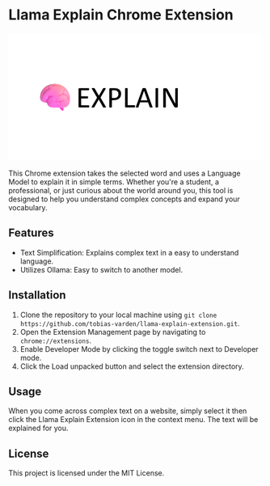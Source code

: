 # Llama Explain Chrome Extension

![Extension Icon](logo.png)

This Chrome extension takes the selected word and uses a Language Model to explain it in
simple terms. Whether you're a student, a professional, or just curious about the world around you, this tool is
designed to help you understand complex concepts and expand your vocabulary.

## Features

- Text Simplification: Explains complex text in a easy to understand language.
- Utilizes Ollama: Easy to switch to another model.

## Installation

1. Clone the repository to your local machine using `git clone https://github.com/tobias-varden/llama-explain-extension.git`.
2. Open the Extension Management page by navigating to `chrome://extensions`.
3. Enable Developer Mode by clicking the toggle switch next to Developer mode.
4. Click the Load unpacked button and select the extension directory.

## Usage

When you come across complex text on a website, simply select it then click the Llama Explain Extension icon in the context menu. The text will be explained for you.

## License

This project is licensed under the MIT License.